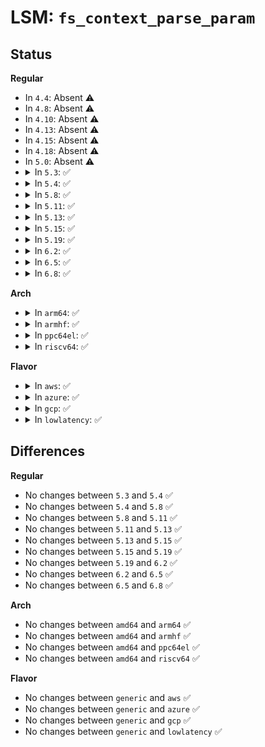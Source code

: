 # LSM: <code>fs_context_parse_param</code>

## Status
<b>Regular</b>
<ul>
<li>
In <code>4.4</code>: Absent ⚠️
</li>
<li>
In <code>4.8</code>: Absent ⚠️
</li>
<li>
In <code>4.10</code>: Absent ⚠️
</li>
<li>
In <code>4.13</code>: Absent ⚠️
</li>
<li>
In <code>4.15</code>: Absent ⚠️
</li>
<li>
In <code>4.18</code>: Absent ⚠️
</li>
<li>
In <code>5.0</code>: Absent ⚠️
</li>
<li>
<details>
<summary>In <code>5.3</code>: ✅</summary>

```c
int security_fs_context_parse_param(struct fs_context *fc, struct fs_parameter *param);
```
</details>
</li>
<li>
<details>
<summary>In <code>5.4</code>: ✅</summary>

```c
int security_fs_context_parse_param(struct fs_context *fc, struct fs_parameter *param);
```
</details>
</li>
<li>
<details>
<summary>In <code>5.8</code>: ✅</summary>

```c
int security_fs_context_parse_param(struct fs_context *fc, struct fs_parameter *param);
```
</details>
</li>
<li>
<details>
<summary>In <code>5.11</code>: ✅</summary>

```c
int security_fs_context_parse_param(struct fs_context *fc, struct fs_parameter *param);
```
</details>
</li>
<li>
<details>
<summary>In <code>5.13</code>: ✅</summary>

```c
int security_fs_context_parse_param(struct fs_context *fc, struct fs_parameter *param);
```
</details>
</li>
<li>
<details>
<summary>In <code>5.15</code>: ✅</summary>

```c
int security_fs_context_parse_param(struct fs_context *fc, struct fs_parameter *param);
```
</details>
</li>
<li>
<details>
<summary>In <code>5.19</code>: ✅</summary>

```c
int security_fs_context_parse_param(struct fs_context *fc, struct fs_parameter *param);
```
</details>
</li>
<li>
<details>
<summary>In <code>6.2</code>: ✅</summary>

```c
int security_fs_context_parse_param(struct fs_context *fc, struct fs_parameter *param);
```
</details>
</li>
<li>
<details>
<summary>In <code>6.5</code>: ✅</summary>

```c
int security_fs_context_parse_param(struct fs_context *fc, struct fs_parameter *param);
```
</details>
</li>
<li>
<details>
<summary>In <code>6.8</code>: ✅</summary>

```c
int security_fs_context_parse_param(struct fs_context *fc, struct fs_parameter *param);
```
</details>
</li>
</ul>
<b>Arch</b>
<ul>
<li>
<details>
<summary>In <code>arm64</code>: ✅</summary>

```c
int security_fs_context_parse_param(struct fs_context *fc, struct fs_parameter *param);
```
</details>
</li>
<li>
<details>
<summary>In <code>armhf</code>: ✅</summary>

```c
int security_fs_context_parse_param(struct fs_context *fc, struct fs_parameter *param);
```
</details>
</li>
<li>
<details>
<summary>In <code>ppc64el</code>: ✅</summary>

```c
int security_fs_context_parse_param(struct fs_context *fc, struct fs_parameter *param);
```
</details>
</li>
<li>
<details>
<summary>In <code>riscv64</code>: ✅</summary>

```c
int security_fs_context_parse_param(struct fs_context *fc, struct fs_parameter *param);
```
</details>
</li>
</ul>
<b>Flavor</b>
<ul>
<li>
<details>
<summary>In <code>aws</code>: ✅</summary>

```c
int security_fs_context_parse_param(struct fs_context *fc, struct fs_parameter *param);
```
</details>
</li>
<li>
<details>
<summary>In <code>azure</code>: ✅</summary>

```c
int security_fs_context_parse_param(struct fs_context *fc, struct fs_parameter *param);
```
</details>
</li>
<li>
<details>
<summary>In <code>gcp</code>: ✅</summary>

```c
int security_fs_context_parse_param(struct fs_context *fc, struct fs_parameter *param);
```
</details>
</li>
<li>
<details>
<summary>In <code>lowlatency</code>: ✅</summary>

```c
int security_fs_context_parse_param(struct fs_context *fc, struct fs_parameter *param);
```
</details>
</li>
</ul>

## Differences
<b>Regular</b>
<ul>
<li>
No changes between <code>5.3</code> and <code>5.4</code> ✅
</li>
<li>
No changes between <code>5.4</code> and <code>5.8</code> ✅
</li>
<li>
No changes between <code>5.8</code> and <code>5.11</code> ✅
</li>
<li>
No changes between <code>5.11</code> and <code>5.13</code> ✅
</li>
<li>
No changes between <code>5.13</code> and <code>5.15</code> ✅
</li>
<li>
No changes between <code>5.15</code> and <code>5.19</code> ✅
</li>
<li>
No changes between <code>5.19</code> and <code>6.2</code> ✅
</li>
<li>
No changes between <code>6.2</code> and <code>6.5</code> ✅
</li>
<li>
No changes between <code>6.5</code> and <code>6.8</code> ✅
</li>
</ul>
<b>Arch</b>
<ul>
<li>
No changes between <code>amd64</code> and <code>arm64</code> ✅
</li>
<li>
No changes between <code>amd64</code> and <code>armhf</code> ✅
</li>
<li>
No changes between <code>amd64</code> and <code>ppc64el</code> ✅
</li>
<li>
No changes between <code>amd64</code> and <code>riscv64</code> ✅
</li>
</ul>
<b>Flavor</b>
<ul>
<li>
No changes between <code>generic</code> and <code>aws</code> ✅
</li>
<li>
No changes between <code>generic</code> and <code>azure</code> ✅
</li>
<li>
No changes between <code>generic</code> and <code>gcp</code> ✅
</li>
<li>
No changes between <code>generic</code> and <code>lowlatency</code> ✅
</li>
</ul>
